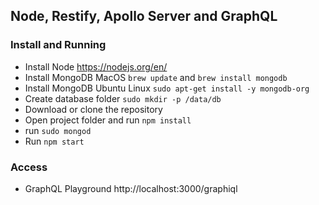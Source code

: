 ## Node, Restify, Apollo Server and GraphQL

### Install and Running

- Install Node https://nodejs.org/en/
- Install MongoDB MacOS `brew update` and `brew install mongodb`
- Install MongoDB Ubuntu Linux `sudo apt-get install -y mongodb-org`
- Create database folder `sudo mkdir -p /data/db`
- Download or clone the repository
- Open project folder and run `npm install`
- run `sudo mongod`
- Run `npm start`

### Access

- GraphQL Playground http://localhost:3000/graphiql
